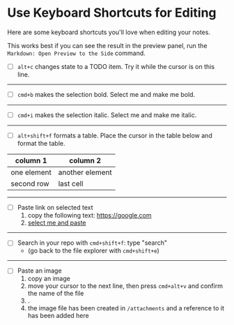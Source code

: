 # Use Keyboard Shortcuts for Editing

Here are some keyboard shortcuts you'll love when editing your notes.

This works best if you can see the result in the preview panel, run the `Markdown: Open Preview to the Side` command.

- [ ] `alt+c` changes state to a TODO item. Try it while the cursor is on this line.

---

- [ ] `cmd+b` makes the selection bold. Select me and make me bold.

---

- [ ] `cmd+i` makes the selection italic. Select me and make me italic.

---

- [ ] `alt+shift+f` formats a table. Place the cursor in the table below and format the table.

| column 1    | column 2        |
| ----------- | --------------- |
| one element | another element |
| second row  | last cell       |

---

- [ ] Paste link on selected text
  1. copy the following text: https://google.com
  2. [select me and paste](https://google.com)

---

- [ ] Search in your repo with `cmd+shift+f`: type "search"
  - (go back to the file explorer with `cmd+shift+e`)

---

- [ ] Paste an image
  1. copy an image
  2. move your cursor to the next line, then press `cmd+alt+v` and confirm the name of the file
  3. .
  4. the image file has been created in `/attachments` and a reference to it has been added here
